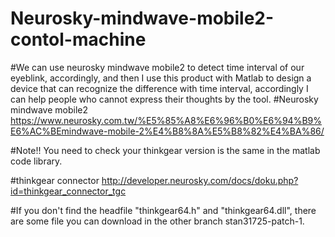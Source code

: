 # Neurosky-mindwave-mobile2-contol-machine


#We can use neurosky mindwave mobile2 to detect time interval of our eyeblink, accordingly, and then I use this product with Matlab to design a device that can recognize the difference with time interval, accordingly I can help people who cannot express their thoughts by the tool.
#Neurosky mindwave mobile2  https://www.neurosky.com.tw/%E5%85%A8%E6%96%B0%E6%94%B9%E6%AC%BEmindwave-mobile-2%E4%B8%8A%E5%B8%82%E4%BA%86/


#Note!! You need to check your thinkgear version is the same in the matlab code library.  


#thinkgear connector http://developer.neurosky.com/docs/doku.php?id=thinkgear_connector_tgc 


#If you don't find the headfile "thinkgear64.h" and "thinkgear64.dll", there are some file you can download in the other branch stan31725-patch-1.




